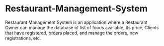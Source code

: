 # Restaurant-Management-System
Restaurant Management System is an application where a Restaurant Owner can manage the database of list of foods available, its price, Clients that have registered, orders placed, and manage the orders, new registrations, etc.
